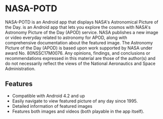 # NASA-POTD
NASA-POTD is an Android app that displays NASA's Astronomical Picture of the Day. 
is an Android app that lets you explore the cosmos with NASA's Astronomy Picture of the Day (APOD) service. NASA publishes a new image or video everyday related to astronomy for APOD, along with comprehensive documentation about the featured image. The Astronomy Picture of the Day (APOD) is based upon work supported by NASA under award No. 80NSSC17M0076. Any opinions, findings, and conclusions or recommendations expressed in this material are those of the author(s) and do not necessarily reflect the views of the National Aeronautics and Space Administration.

## Features
* Compatible with Android 4.2 and up
* Easily navigate to view featured picture of any day since 1995.
* Detailed information of featured images
* Features both images and videos (both playable in the app itself).

